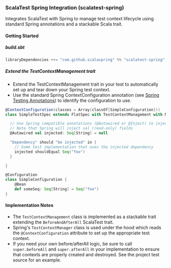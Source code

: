 ### ScalaTest Spring Integration (scalatest-spring)

Integrates ScalaTest with Spring to manage test context lifecycle using standard Spring annotations and a stackable Scala trait.

#### Getting Started

##### build.sbt

````scala
libraryDependencies ++= "com.github.scalaspring" %% "scalatest-spring" % "0.2.0"
````

##### Extend the TestContextManagement trait

* Extend the TestContextManagement trait in your test to automatically set up and tear down your Spring test context.
* Use the standard Spring ContextConfiguration annotation (see [Spring Testing Annotations](http://docs.spring.io/spring/docs/current/spring-framework-reference/html/testing.html#integration-testing-annotations))
to identify the configuration to use.

````scala
@ContextConfiguration(classes = Array(classOf[SimpleConfiguration]))
class SimpleTestSpec extends FlatSpec with TestContextManagement with Matchers {

  // Use Spring compatible annotations (@Autowired or @Inject) to inject necessary dependencies
  // Note that Spring will inject val (read-only) fields
  @Autowired val injected: Seq[String] = null

  "Dependency" should "be injected" in {
    // Some test implementation that uses the injected dependency
    injected shouldEqual Seq("foo")
  }

}

@Configuration
class SimpleConfiguration {
    @Bean
    def someSeq: Seq[String] = Seq("foo")
}
````

#### Implementation Notes

* The `TestContextManagement` class is implemented as a stackable trait extending the `BeforeAndAfterAll` ScalaTest trait.
* Spring's `TestContextManager` class is used under the hood which reads the `@ContextConfiguration` attribute to set up the appropriate test context.
* If you need your own before/afterAll logic, be sure to call `super.beforeAll` and `super.afterAll` in your implementation to ensure that contexts are properly created and destroyed. See the project test source for an example.
